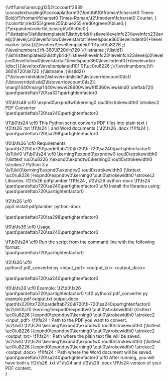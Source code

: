 {\rtf1\ansi\ansicpg1252\cocoartf2639
\cocoatextscaling0\cocoaplatform0{\fonttbl\f0\froman\fcharset0 Times-Bold;\f1\froman\fcharset0 Times-Roman;\f2\fmodern\fcharset0 Courier;
}
{\colortbl;\red255\green255\blue255;\red0\green0\blue0;}
{\*\expandedcolortbl;;\cssrgb\c0\c0\c0;}
{\*\listtable{\list\listtemplateid1\listhybrid{\listlevel\levelnfc23\levelnfcn23\leveljc0\leveljcn0\levelfollow0\levelstartat1\levelspace360\levelindent0{\*\levelmarker \{disc\}}{\leveltext\leveltemplateid1\'01\uc0\u8226 ;}{\levelnumbers;}\fi-360\li720\lin720 }{\listname ;}\listid1}
{\list\listtemplateid2\listhybrid{\listlevel\levelnfc23\levelnfcn23\leveljc0\leveljcn0\levelfollow0\levelstartat1\levelspace360\levelindent0{\*\levelmarker \{disc\}}{\leveltext\leveltemplateid101\'01\uc0\u8226 ;}{\levelnumbers;}\fi-360\li720\lin720 }{\listname ;}\listid2}}
{\*\listoverridetable{\listoverride\listid1\listoverridecount0\ls1}{\listoverride\listid2\listoverridecount0\ls2}}
\margl1440\margr1440\vieww28600\viewh15360\viewkind0
\deftab720
\pard\pardeftab720\sa321\partightenfactor0

\f0\b\fs48 \cf0 \expnd0\expndtw0\kerning0
\outl0\strokewidth0 \strokec2 PDF Converter\
\pard\pardeftab720\sa240\partightenfactor0

\f1\b0\fs24 \cf0 This Python script converts PDF files into plain text (
\f2\fs26 .txt
\f1\fs24 ) and Word documents (
\f2\fs26 .docx
\f1\fs24 ).\
\pard\pardeftab720\sa298\partightenfactor0

\f0\b\fs36 \cf0 Requirements\
\pard\tx220\tx720\pardeftab720\li720\fi-720\sa240\partightenfactor0
\ls1\ilvl0
\f1\b0\fs24 \cf0 \kerning1\expnd0\expndtw0 \outl0\strokewidth0 {\listtext	\uc0\u8226 	}\expnd0\expndtw0\kerning0
\outl0\strokewidth0 \strokec2 Python 3.x\
\ls1\ilvl0\kerning1\expnd0\expndtw0 \outl0\strokewidth0 {\listtext	\uc0\u8226 	}\expnd0\expndtw0\kerning0
\outl0\strokewidth0 \strokec2 Libraries: 
\f2\fs26 pdfplumber
\f1\fs24 , 
\f2\fs26 python-docx
\f1\fs24 \
\pard\pardeftab720\sa240\partightenfactor0
\cf0 Install the libraries using:\
\pard\pardeftab720\partightenfactor0

\f2\fs26 \cf0 \
pip3 install pdfplumber python-docx\
\
\pard\pardeftab720\sa298\partightenfactor0

\f0\b\fs36 \cf0 Usage\
\pard\pardeftab720\sa240\partightenfactor0

\f1\b0\fs24 \cf0 Run the script from the command line with the following format:\
\pard\pardeftab720\partightenfactor0

\f2\fs26 \cf0 \
python3 pdf_converter.py <input_pdf> <output_txt> <output_docx>\
\
\pard\pardeftab720\sa240\partightenfactor0

\f0\b\fs28 \cf0 Example:
\f2\b0\fs26 \
\pard\pardeftab720\partightenfactor0
\cf0 python3 pdf_converter.py example.pdf output.txt output.docx\
\pard\tx220\tx720\pardeftab720\li720\fi-720\sa240\partightenfactor0
\ls2\ilvl0\cf0 \kerning1\expnd0\expndtw0 \outl0\strokewidth0 {\listtext	\uc0\u8226 	}\expnd0\expndtw0\kerning0
\outl0\strokewidth0 \strokec2 <input_pdf>
\f1\fs24 : Path to the PDF you want to convert.\
\ls2\ilvl0
\f2\fs26 \kerning1\expnd0\expndtw0 \outl0\strokewidth0 {\listtext	\uc0\u8226 	}\expnd0\expndtw0\kerning0
\outl0\strokewidth0 \strokec2 <output_txt>
\f1\fs24 : Path where the plain text file will be saved.\
\ls2\ilvl0
\f2\fs26 \kerning1\expnd0\expndtw0 \outl0\strokewidth0 {\listtext	\uc0\u8226 	}\expnd0\expndtw0\kerning0
\outl0\strokewidth0 \strokec2 <output_docx>
\f1\fs24 : Path where the Word document will be saved.\
\pard\pardeftab720\sa240\partightenfactor0
\cf0 After running, you will have both a 
\f2\fs26 .txt
\f1\fs24  and 
\f2\fs26 .docx
\f1\fs24  version of your PDF content.\
}